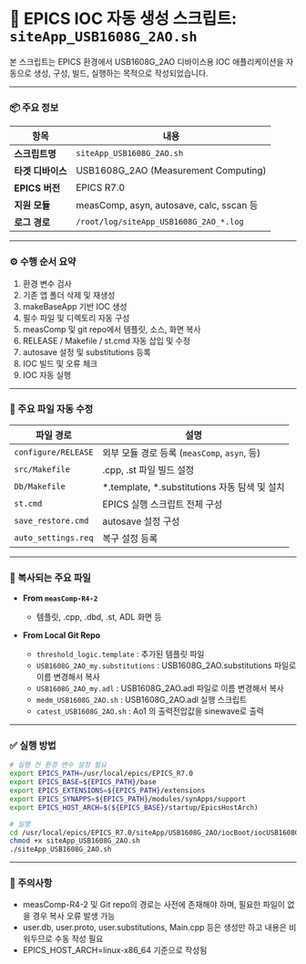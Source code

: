 # 🧰 EPICS IOC 자동 생성 스크립트: `siteApp_USB1608G_2AO.sh`

본 스크립트는 EPICS 환경에서 USB1608G_2AO 디바이스용 IOC 애플리케이션을 자동으로 생성, 구성, 빌드, 실행하는 목적으로 작성되었습니다.

---

### 📦 주요 정보

| 항목 | 내용 |
|------|------|
| **스크립트명** | `siteApp_USB1608G_2AO.sh` |
| **타겟 디바이스** | USB1608G_2AO (Measurement Computing) |
| **EPICS 버전** | EPICS R7.0 |
| **지원 모듈** | measComp, asyn, autosave, calc, sscan 등 |
| **로그 경로** | `/root/log/siteApp_USB1608G_2AO_*.log` |

---

### ⚙️ 수행 순서 요약

1. 환경 변수 검사
2. 기존 앱 폴더 삭제 및 재생성
3. makeBaseApp 기반 IOC 생성
4. 필수 파일 및 디렉토리 자동 구성
5. measComp 및 git repo에서 템플릿, 소스, 화면 복사
6. RELEASE / Makefile / st.cmd 자동 삽입 및 수정
7. autosave 설정 및 substitutions 등록
8. IOC 빌드 및 오류 체크
9. IOC 자동 실행


---

### 📁 주요 파일 자동 수정

| 파일 경로 | 설명 |
|-----------|------|
| `configure/RELEASE` | 외부 모듈 경로 등록 (`measComp`, `asyn`, 등) |
| `src/Makefile` | .cpp, .st 파일 빌드 설정 |
| `Db/Makefile` | *.template, *.substitutions 자동 탐색 및 설치 |
| `st.cmd` | EPICS 실행 스크립트 전체 구성 |
| `save_restore.cmd` | autosave 설정 구성 |
| `auto_settings.req` | 복구 설정 등록 |

---

### 🔄 복사되는 주요 파일

- **From `measComp-R4-2`**
  - 템플릿, .cpp, .dbd, .st, ADL 화면 등

- **From Local Git Repo**
  - `threshold_logic.template` : 추가된 템플릿 파일
  - `USB1608G_2AO_my.substitutions` : USB1608G_2AO.substitutions 파일로 이름 변경해서 복사  
  - `USB1608G_2AO_my.adl` : USB1608G_2AO.adl 파일로 이름 변경해서 복사
  - `medm_USB1608G_2AO.sh` : USB1608G_2AO.adl 실행 스크립트
  - `catest_USB1608G_2AO.sh` : Ao1 의 출력전압값을 sinewave로 출력
  

---

### ✅ 실행 방법

```bash
# 실행 전 환경 변수 설정 필요
export EPICS_PATH=/usr/local/epics/EPICS_R7.0
export EPICS_BASE=${EPICS_PATH}/base
export EPICS_EXTENSIONS=${EPICS_PATH}/extensions
export EPICS_SYNAPPS=${EPICS_PATH}/modules/synApps/support
export EPICS_HOST_ARCH=$(${EPICS_BASE}/startup/EpicsHostArch)

# 실행
cd /usr/local/epics/EPICS_R7.0/siteApp/USB1608G_2AO/iocBoot/iocUSB1608G_2AO
chmod +x siteApp_USB1608G_2AO.sh
./siteApp_USB1608G_2AO.sh
```

---

### 📝 주의사항
- measComp-R4-2 및 Git repo의 경로는 사전에 존재해야 하며, 필요한 파일이 없을 경우 복사 오류 발생 가능
- user.db, user.proto, user.substitutions, Main.cpp 등은 생성만 하고 내용은 비워두므로 수동 작성 필요
- EPICS_HOST_ARCH=linux-x86_64 기준으로 작성됨